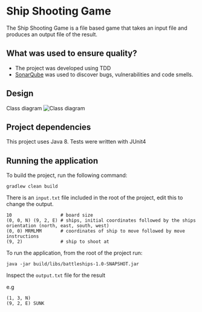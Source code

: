 # Ship Shooting Game

The Ship Shooting Game is a file based game that takes an input file and produces an output file of the result.


## What was used to ensure quality?
* The project was developed using TDD
* [SonarQube](https://www.sonarqube.org/) was used to discover bugs, vulnerabilities and code smells.


## Design
Class diagram
![Class diagram]([https://github.com/grant-burgess/battleships/blob/master/img/class-diagram.png)


## Project dependencies
This project uses Java 8. Tests were written with JUnit4


## Running the application
To build the project, run the following command:

```shell
gradlew clean build
```

There is an `input.txt` file included in the root of the project, edit this to change the output.

```
10                  # board size
(0, 0, N) (9, 2, E) # ships, initial coordinates followed by the ships orientation (north, east, south, west)
(0, 0) MRMLMM       # coordinates of ship to move followed by move instructions
(9, 2)              # ship to shoot at
```


To run the application, from the root of the project run:
```shell
java -jar build/libs/battleships-1.0-SNAPSHOT.jar
```

Inspect the `output.txt` file for the result

e.g
```
(1, 3, N) 
(9, 2, E) SUNK
```
